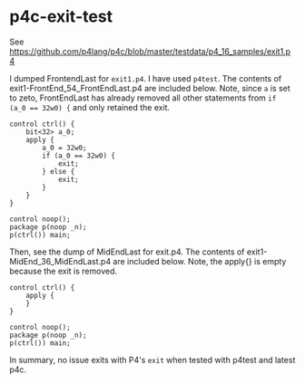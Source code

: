 # p4c-exit-test

See https://github.com/p4lang/p4c/blob/master/testdata/p4_16_samples/exit1.p4

I dumped FrontendLast for `exit1.p4`. I have used `p4test`.  The contents of exit1-FrontEnd_54_FrontEndLast.p4 are included below.  Note, 
since `a` is set to zeto, FrontEndLast has already removed all other statements from `if (a_0 == 32w0) {` and only retained the exit.

```
control ctrl() {
    bit<32> a_0;
    apply {
        a_0 = 32w0;
        if (a_0 == 32w0) {
            exit;
        } else {
            exit;
        }
    }
}

control noop();
package p(noop _n);
p(ctrl()) main;

```

Then, see the dump of MidEndLast for exit.p4. The contents of exit1-MidEnd_36_MidEndLast.p4 are included below.  Note, the apply{} is 
empty because the exit is removed.

```
control ctrl() {
    apply {
    }
}

control noop();
package p(noop _n);
p(ctrl()) main;
```

In summary, no issue exits with P4's `exit` when tested with p4test and latest p4c.
